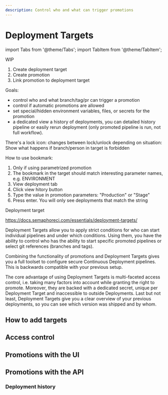 ```yaml
---
description: Control who and what can trigger promotions
---
```


# Deployment Targets

import Tabs from '@theme/Tabs';
import TabItem from '@theme/TabItem';


WIP

1. Create deployment target
2. Create promotion
3. Link promotion to deployment target

Goals: 
- control who and what branch/tag/pr can trigger a promotion
- control if automatic promotions are allowed
- set special/hidden environment variables, files, or secrets for the promotion
- a dedicated view a history of deployments, you can detailed history pipeline or easily rerun 
  deployment (only promoted pipeline is run, not full workflow).

There's a lock icon: changes between lock/unlock depending on situation: Show what happens if branch/person in target is forbidden

How to use bookmark:
1. Only if using parametrized promotion
2. The bookmark in the target should match interesting parameter names, e.g. ENVIRONMENT
3. View deployment tab
4. Click view hitory button
5. Type the value in promotion parameters: "Production" or "Stage"
6. Press enter. You will only see deployments that match the string


Deployment target

https://docs.semaphoreci.com/essentials/deployment-targets/

Deployment Targets allow you to apply strict conditions for who can start individual pipelines and under which conditions. Using them, you have the ability to control who has the ability to start specific promoted pipelines or select git references (branches and tags).

Combining the functionality of promotions and Deployment Targets gives you a full toolset to configure secure Continuous Deployment pipelines. This is backwards compatible with your previous setup.

The core advantage of using Deployment Targets is multi-faceted access control, i.e. taking many factors into account while granting the right to promote. Moreover, they are backed with a dedicated secret, unique per Deployment Target and inaccessible to outside Deployments. Last but not least, Deployment Targets give you a clear overview of your previous deployments, so you can see which version was shipped and by whom.

## How to add targets

## Access control

## Promotions with the UI

## Promotions with the API

### Deployment history




